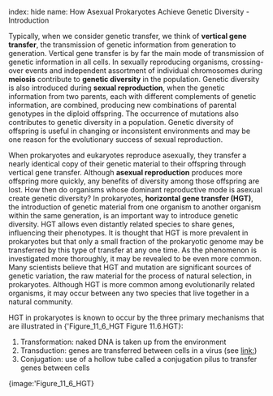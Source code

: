 index: hide
name: How Asexual Prokaryotes Achieve Genetic Diversity - Introduction

Typically, when we consider genetic transfer, we think of  **vertical gene transfer**, the transmission of genetic information from generation to generation. Vertical gene transfer is by far the main mode of transmission of genetic information in all cells. In sexually reproducing organisms, crossing-over events and independent assortment of individual chromosomes during  **meiosis** contribute to  **genetic diversity** in the population. Genetic diversity is also introduced during  **sexual reproduction**, when the genetic information from two parents, each with different complements of genetic information, are combined, producing new combinations of parental genotypes in the diploid offspring. The occurrence of mutations also contributes to genetic diversity in a population. Genetic diversity of offspring is useful in changing or inconsistent environments and may be one reason for the evolutionary success of sexual reproduction.

When prokaryotes and eukaryotes reproduce asexually, they transfer a nearly identical copy of their genetic material to their offspring through vertical gene transfer. Although  **asexual reproduction** produces more offspring more quickly, any benefits of diversity among those offspring are lost. How then do organisms whose dominant reproductive mode is asexual create genetic diversity? In prokaryotes,  **horizontal gene transfer (HGT)**, the introduction of genetic material from one organism to another organism within the same generation, is an important way to introduce genetic diversity. HGT allows even distantly related species to share genes, influencing their phenotypes. It is thought that HGT is more prevalent in prokaryotes but that only a small fraction of the prokaryotic genome may be transferred by this type of transfer at any one time. As the phenomenon is investigated more thoroughly, it may be revealed to be even more common. Many scientists believe that HGT and mutation are significant sources of genetic variation, the raw material for the process of natural selection, in prokaryotes. Although HGT is more common among evolutionarily related organisms, it may occur between any two species that live together in a natural community.

HGT in prokaryotes is known to occur by the three primary mechanisms that are illustrated in {'Figure_11_6_HGT Figure 11.6.HGT}:

  1. Transformation: naked DNA is taken up from the environment
  2. Transduction: genes are transferred between cells in a virus (see <link:>)
  3. Conjugation: use of a hollow tube called a conjugation pilus to transfer genes between cells


{image:'Figure_11_6_HGT}
        
